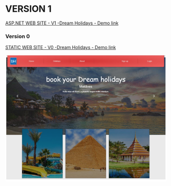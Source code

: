 # VERSION 1

[ASP.NET WEB SITE - V1 -Dream Holidays - Demo link](https://dreamholiday.azurewebsites.net/)

### Version 0

[STATIC WEB SITE - V0 -Dream Holidays - Demo link](https://nicissproject.herokuapp.com/index.html)

![alt](./docs/img/home.png)
